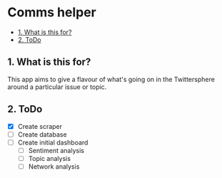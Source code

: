 # Comms helper <!-- omit in toc -->

- [1. What is this for?](#1-what-is-this-for)
- [2. ToDo](#2-todo)
## 1. What is this for?

This app aims to give a flavour of what's going on in the Twittersphere around a particular issue or topic.

## 2. ToDo

- [x] Create scraper
- [ ] Create database
- [ ] Create initial dashboard
  - [ ] Sentiment analysis
  - [ ] Topic analysis
  - [ ] Network analysis